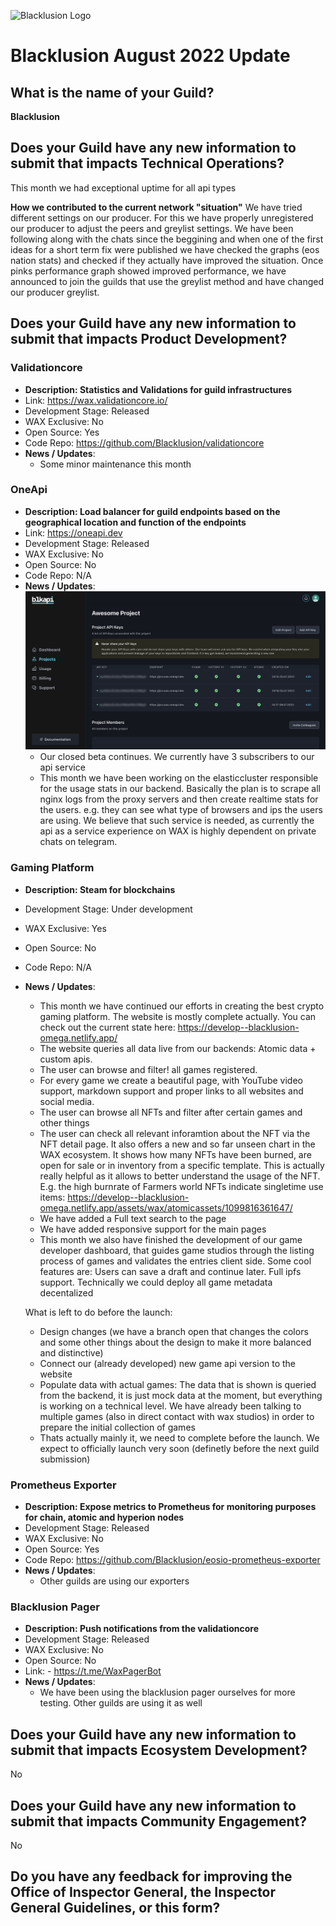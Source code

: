 ![Blacklusion Logo](https://blacklusion.com/resources/blacklusion_logo_192.png)
# Blacklusion August 2022 Update

## What is the name of your Guild?

**Blacklusion**

## Does your Guild have any new information to submit that impacts Technical Operations?
This month we had exceptional uptime for all api types

**How we contributed to the current network "situation"**
We have tried different settings on our producer. For this we have properly unregistered our producer to adjust the peers and greylist settings. We have been following along with the chats since the beggining and when one of the first ideas for a short term fix were published we have checked the graphs (eos nation stats) and checked if they actually have improved the situation. Once pinks performance graph showed improved performance, we have announced to join the guilds that use the greylist method and have changed our producer greylist.

## Does your Guild have any new information to submit that impacts Product Development?

### Validationcore
- **Description: Statistics and Validations for guild infrastructures**
- Link: https://wax.validationcore.io/
- Development Stage: Released
- WAX Exclusive: No
- Open Source: Yes
- Code Repo: https://github.com/Blacklusion/validationcore
- **News / Updates**:
    - Some minor maintenance this month


### OneApi
- **Description: Load balancer for guild endpoints based on the geographical location and function of the endpoints**
- Link: https://oneapi.dev
- Development Stage: Released
- WAX Exclusive: No
- Open Source: No
- Code Repo: N/A
- **News / Updates**:  
![blkapi screenshot](https://github.com/Blacklusion/guild-submissions/blob/bfe9806bf1245f404c3921fdeb6c2e4c6ed1bcfd/2022%20July/image1.png)
    - Our closed beta continues. We currently have 3 subscribers to our api service
    - This month we have been working on the elasticcluster responsible for the usage stats in our backend. Basically the plan is to scrape all nginx logs from the proxy servers and then create realtime stats for the users. e.g. they can see what type of browsers and ips the users are using. We believe that such service is needed, as currently the api as a service experience on WAX is highly dependent on private chats on telegram.


### Gaming Platform
- **Description: Steam for blockchains**
- Development Stage: Under development
- WAX Exclusive: Yes
- Open Source: No
- Code Repo: N/A
- **News / Updates**:
    - This month we have continued our efforts in creating the best crypto gaming platform. The website is mostly complete actually. You can check out the current state here: 
    https://develop--blacklusion-omega.netlify.app/
    - The website queries all data live from our backends: Atomic data + custom apis.
    - The user can browse and filter! all games registered. 
    - For every game we create a beautiful page, with YouTube video support, markdown support and proper links to all websites and social media.
    - The user can browse all NFTs and filter after certain games and other things
    - The user can check all relevant inforamtion about the NFT via the NFT detail page. It also offers a new and so far unseen chart in the WAX ecosystem. It shows how many NFTs have been burned, are open for sale or in inventory from a specific template. This is actually really helpful as it allows to better understand the usage of the NFT. E.g. the high burnrate of Farmers world NFTs indicate singletime use items: https://develop--blacklusion-omega.netlify.app/assets/wax/atomicassets/1099816361647/
    - We have added a Full text search to the page
    - We have added responsive support for the main pages
    - This month we also have finished the development of our game developer dashboard, that guides game studios through the listing process of games and validates the entries client side. Some cool features are: Users can save a draft and continue later. Full ipfs support. Technically we could deploy all game metadata decentalized
    
    What is left to do before the launch:
    - Design changes (we have a branch open that changes the colors and some other things about the design to make it more balanced and distinctive)
    - Connect our (already developed) new game api version to the website
    - Populate data with actual games: The data that is shown is queried from the backend, it is just mock data at the moment, but everything is working on a technical level. We have already been talking to multiple games (also in direct contact with wax studios) in order to prepare the initial collection of games
    - Thats actually mainly it, we need to complete before the launch. We expect to officially launch very soon (definetly before the next guild submission)


### Prometheus Exporter
- **Description: Expose metrics to Prometheus for monitoring purposes for chain, atomic and hyperion nodes**
- Development Stage: Released
- WAX Exclusive: No
- Open Source: Yes
- Code Repo: https://github.com/Blacklusion/eosio-prometheus-exporter
- **News / Updates**:  
    - Other guilds are using our exporters

### Blacklusion Pager
- **Description: Push notifications from the validationcore**
- Development Stage: Released
- WAX Exclusive: No
- Open Source: No
- Link: - https://t.me/WaxPagerBot 
- **News / Updates**:  
    - We have been using the blacklusion pager ourselves for more testing. Other guilds are using it as well 

## Does your Guild have any new information to submit that impacts Ecosystem Development?

No

## Does your Guild have any new information to submit that impacts Community Engagement?
No

## Do you have any feedback for improving the Office of Inspector General, the Inspector General Guidelines, or this form?

